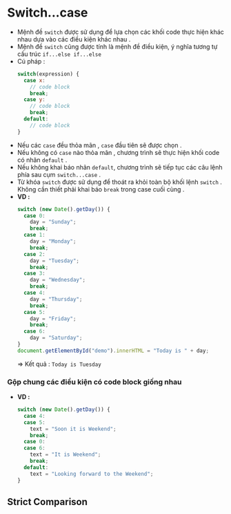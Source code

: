 # Switch...case
- Mệnh đề `switch` được sử dụng để lựa chọn các khối code thực hiện khác nhau dựa vào các điều kiện khác nhau .
- Mệnh đề `switch` cũng được tính là mệnh đề điều kiện, ý nghĩa tương tự cấu trúc `if...else if...else`
- Cú pháp :
    ```js
    switch(expression) {
      case x:
        // code block
        break;
      case y:
        // code block
        break;
      default:
        // code block
    }
    ```
- Nếu các `case` đều thỏa mãn , `case` đầu tiên sẽ được chọn .
- Nếu không có `case` nào thỏa mãn , chương trình sẽ thực hiện khối code có nhãn `default` .
- Nếu không khai báo nhãn `default`, chương trình sẽ tiếp tục các câu lệnh phía sau cụm `switch...case` .
- Từ khóa `switch` được sử dụng để thoát ra khỏi toàn bộ khối lệnh `switch` . Không cần thiết phải khai báo `break` trong case cuối cùng .
- **VD :**
    ```js
    switch (new Date().getDay()) {
      case 0:
        day = "Sunday";
        break;
      case 1:
        day = "Monday";
        break;
      case 2:
        day = "Tuesday";
        break;
      case 3:
        day = "Wednesday";
        break;
      case 4:
        day = "Thursday";
        break;
      case 5:
        day = "Friday";
        break;
      case 6:
        day = "Saturday";
    }
    document.getElementById("demo").innerHTML = "Today is " + day;
    ```
    => Kết quả : `Today is Tuesday`
### **Gộp chung các điều kiện có code block giống nhau**
- **VD :**
    ```js
    switch (new Date().getDay()) {
      case 4:
      case 5:
        text = "Soon it is Weekend";
        break;
      case 0:
      case 6:
        text = "It is Weekend";
        break;
      default:
        text = "Looking forward to the Weekend";
    }
    ```
## **Strict Comparison**
